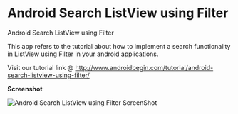 Android Search ListView using Filter
============================================

Android Search ListView using Filter

This app refers to the tutorial about how to implement a search functionality in ListView using Filter in your android applications. 

Visit our tutorial link @ http://www.androidbegin.com/tutorial/android-search-listview-using-filter/

**Screenshot**

![Android Search ListView using Filter ScreenShot](http://www.androidbegin.com/wp-content/uploads/2013/05/Filter-ListView-ScreenShot.png)

